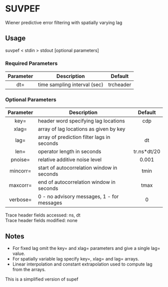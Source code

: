 # SUVPEF 
Wiener predictive error filtering with spatially varying lag 
 
## Usage 
   suvpef < stdin > stdout  [optional parameters] 
 
### Required Parameters 
| Parameter | Description                                     | Default       |
|:---------:| ----------------------------------------------- |:-------------:|
| dt=       | time sampling interval (sec)                    | trcheader     |
 
### Optional Parameters 
| Parameter | Description                                     | Default       |
|:---------:| ----------------------------------------------- |:-------------:|
| key=      | header word specifying lag locations            | cdp           |
| xlag=     | array of lag locations as given by key          |               |
| lag=      | array of prediction filter lags in seconds      | dt            |
| len=      | operator length in seconds                      | tr.ns*dt/20   |
| pnoise=   | relative additive noise level                   | 0.001         |
| mincorr=  | start of autocorrelation window in seconds      | tmin          |
| maxcorr=  | end of autocorrelation window in seconds        | tmax          |
| verbose=  | 0 - no advisory messages, 1 - for messages      | 0             |
                                                                               
Trace header fields accessed: ns, dt                                           
Trace header fields modified: none                                             
                                                                               
## Notes                                                                       
- For fixed lag omit the key= and xlag= parameters and give a single lag= value. 
- For spatially variable lag specify key=, xlag= and lag= arrays.                
- Linear interpolation and constant extrapolation used to compute lag from the 
arrays.                                                                        
                                                                               
This is a simplified version of supef                                          
                                                                               

